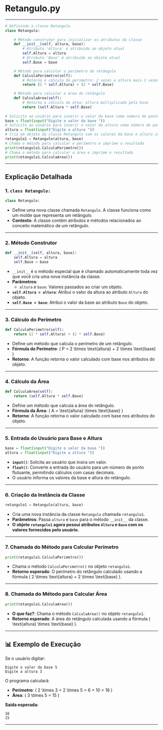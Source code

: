 # Retangulo.py

---

```python
# Definindo a classe Retangulo
class Retangulo:
    
    # Método construtor para inicializar os atributos da classe
    def __init__(self, altura, base):
        # Atributo 'Altura' é atribuído ao objeto atual
        self.Altura = altura
        # Atributo 'Base' é atribuído ao objeto atual
        self.Base = base

    # Método para calcular o perímetro do retângulo
    def CalculaPerimetro(self):
        # Retorna o cálculo do perímetro: 2 vezes a altura mais 2 vezes a base
        return (2 * self.Altura) + (2 * self.Base)

    # Método para calcular a área do retângulo
    def CalculaArea(self):
        # Retorna o cálculo da área: altura multiplicada pela base
        return (self.Altura * self.Base)
    
# Solicita ao usuário para inserir o valor da base como número de ponto flutuante
base = float(input("Digite o valor da base "))
# Solicita ao usuário para inserir o valor da altura como número de ponto flutuante
altura = float(input("Digite a altura "))
# Cria um objeto da classe Retangulo com os valores da base e altura informados
retangulo1 = Retangulo(altura, base)
# Chama o método para calcular o perímetro e imprime o resultado
print(retangulo1.CalculaPerimetro())
# Chama o método para calcular a área e imprime o resultado
print(retangulo1.CalculaArea())
```

---

## Explicação Detalhada

### 1. **`class Retangulo:`**

```python
class Retangulo:
```

- Define uma nova classe chamada `Retangulo`. A classe funciona como um molde que representa um retângulo.
- **Contexto**: A classe contém atributos e métodos relacionados ao conceito matemático de um retângulo.

---

### 2. **Método Construtor**

```python
def __init__(self, altura, base):
    self.Altura = altura
    self.Base = base
```

-  `__init__` é o método especial que é chamado automaticamente toda vez que você cria uma nova instância da classe.
- **Parâmetros**:
  - `altura` e `base`: Valores passados ao criar um objeto.
- **`self.Altura = altura`**: Atribui o valor da altura ao atributo `Altura` do objeto.
- **`self.Base = base`**: Atribui o valor da base ao atributo `Base` do objeto.

---

### 3. **Cálculo do Perímetro**

```python
def CalculaPerimetro(self):
    return (2 * self.Altura) + (2 * self.Base)
```

- Define um método que calcula o perímetro de um retângulo.
- **Fórmula do Perímetro**: \( P = 2 \times \text{altura} + 2 \times \text{base} \)
- **Retorno**: A função retorna o valor calculado com base nos atributos do objeto.

---

### 4. **Cálculo da Área**

```python
def CalculaArea(self):
    return (self.Altura * self.Base)
```

- Define um método que calcula a área do retângulo.
- **Fórmula da Área**: \( A = \text{altura} \times \text{base} \)
- **Retorno**: A função retorna o valor calculado com base nos atributos do objeto.

---

### 5. **Entrada do Usuário para Base e Altura**

```python
base = float(input("Digite o valor da base "))
altura = float(input("Digite a altura "))
```

- **`input()`**: Solicita ao usuário que insira um valor.
- **`float()`**: Converte a entrada do usuário para um número de ponto flutuante, permitindo cálculos com casas decimais.
- O usuário informa os valores da base e altura do retângulo.

---

### 6. **Criação da Instância da Classe**

```python
retangulo1 = Retangulo(altura, base)
```

- Cria uma nova instância da classe `Retangulo` chamada `retangulo1`.
- **Parâmetros**: Passa `altura` e `base` para o método `__init__` da classe.
- **O objeto `retangulo1` agora possui atributos `Altura` e `Base` com os valores fornecidos pelo usuário.**

---

### 7. **Chamada do Método para Calcular Perímetro**

```python
print(retangulo1.CalculaPerimetro())
```

- Chama o método `CalculaPerimetro()` no objeto `retangulo1`.
- **Retorno esperado**: O perímetro do retângulo calculado usando a fórmula \( 2 \times \text{altura} + 2 \times \text{base} \).

---

### 8. **Chamada do Método para Calcular Área**

```python
print(retangulo1.CalculaArea())
```

- **O que faz?**: Chama o método `CalculaArea()` no objeto `retangulo1`.
- **Retorno esperado**: A área do retângulo calculada usando a fórmula \( \text{altura} \times \text{base} \).

---

## 📊 **Exemplo de Execução**

Se o usuário digitar:
```
Digite o valor da base 5
Digite a altura 3
```

O programa calculará:

- **Perímetro**: \( 2 \times 3 + 2 \times 5 = 6 + 10 = 16 \)
- **Área**: \( 3 \times 5 = 15 \)

**Saída esperada:**

```
16
15
```

---
